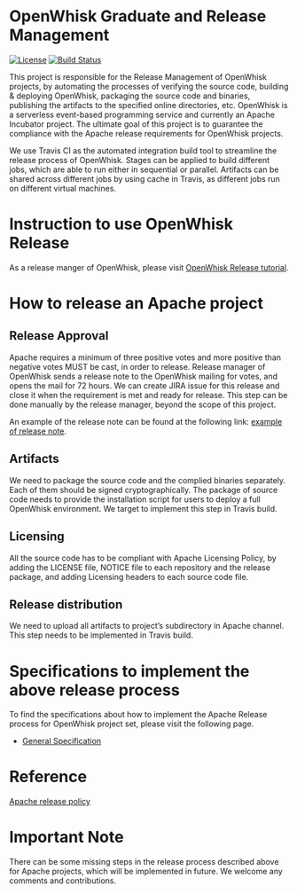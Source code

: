 <!--
#
# Licensed to the Apache Software Foundation (ASF) under one or more contributor
# license agreements.  See the NOTICE file distributed with this work for additional
# information regarding copyright ownership.  The ASF licenses this file to you
# under the Apache License, Version 2.0 (the # "License"); you may not use this
# file except in compliance with the License.  You may obtain a copy of the License
# at:
#
# http://www.apache.org/licenses/LICENSE-2.0
#
# Unless required by applicable law or agreed to in writing, software distributed
# under the License is distributed on an "AS IS" BASIS, WITHOUT WARRANTIES OR
# CONDITIONS OF ANY KIND, either express or implied.  See the License for the
# specific language governing permissions and limitations under the License.
#
-->

# OpenWhisk Graduate and Release Management
[![License](https://img.shields.io/badge/license-Apache--2.0-blue.svg)](http://www.apache.org/licenses/LICENSE-2.0)
[![Build Status](https://travis-ci.org/apache/incubator-openwhisk-release.svg?branch=master)](https://travis-ci.org/apache/incubator-openwhisk-release)

This project is responsible for the Release Management of OpenWhisk projects, by automating the processes of verifying
the source code, building & deploying OpenWhisk, packaging the source code and binaries, publishing the artifacts to
the specified online directories, etc. OpenWhisk is a serverless event-based programming service and currently an Apache
Incubator project. The ultimate goal of this project is to guarantee the compliance with the Apache release requirements
for OpenWhisk projects.

We use Travis CI as the automated integration build tool to streamline the release process of OpenWhisk. Stages can be
applied to build different jobs, which are able to run either in sequential or parallel. Artifacts can be shared across
different jobs by using cache in Travis, as different jobs run on different virtual machines.

# Instruction to use OpenWhisk Release

As a release manger of OpenWhisk, please visit [OpenWhisk Release tutorial](docs/tutorial.md).

# How to release an Apache project

## Release Approval
Apache requires a minimum of three positive votes and more positive than negative votes MUST be cast, in order to release.
Release manager of OpenWhisk sends a release note to the OpenWhisk mailing for votes, and opens the mail for 72 hours.
We can create JIRA issue for this release and close it when the requirement is met and ready for release. This step can
be done manually by the release manager, beyond the scope of this project.

An example of the release note can be found at the following link: [example of release note](https://github.com/apache/cordova-coho/blob/master/docs/coho-release-process.md).

## Artifacts
We need to package the source code and the complied binaries separately. Each of them should be signed cryptographically.
The package of source code needs to provide the installation script for users to deploy a full OpenWhisk environment.
We target to implement this step in Travis build.

## Licensing
All the source code has to be compliant with Apache Licensing Policy, by adding the LICENSE file, NOTICE file to each
repository and the release package, and adding Licensing headers to each source code file.

## Release distribution
We need to upload all artifacts to project’s subdirectory in Apache channel. This step needs to be implemented in Travis build.

# Specifications to implement the above release process

To find the specifications about how to implement the Apache Release process for OpenWhisk project set, please visit the
following page.

- [General Specification](docs/general_spec.md)

# Reference
[Apache release policy](http://www.apache.org/legal/release-policy.html)

# Important Note
There can be some missing steps in the release process described above for Apache projects, which will be implemented in
future. We welcome any comments and contributions.
